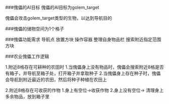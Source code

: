 ###傀儡的AI目标
傀儡的AI目标为golem_target

傀儡会攻击golem_target类型的生物，以达到导航目的

###傀儡的储物空间为1个格子

###傀儡功能需求
导航点
放置方块
操作容器
整理自身物品栏
搜索附近指定范围方块

###农业傀儡工作逻辑

1.附近8格存在可耕种的农田时
    1.当傀儡身上没有物品时，傀儡会搜索附近8格是否有箱子，并导航至箱子处，打开箱子并拿取种子
    2.当傀儡身上存在种子时，傀儡会导航到附近最近的农田，然后将种子种植在农田上

2.附近8格存在可收获的作物
    1.身上有空位->收获作物
    2.身上没有空位-> 清理身上多余物品，放到箱子里